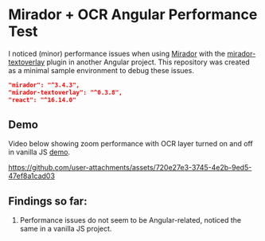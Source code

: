 # Mirador + OCR Angular Performance Test

I noticed (minor) performance issues when using [Mirador](https://github.com/ProjectMirador/mirador) with the [mirador-textoverlay](https://github.com/dbmdz/mirador-textoverlay) plugin in another Angular project. This repository was created as a minimal sample environment to debug these issues.

```json
"mirador": "^3.4.3",
"mirador-textoverlay": "^0.3.8",
"react": "^16.14.0"
```

## Demo
Video below showing zoom performance with OCR layer turned on and off in vanilla JS [demo](https://github.com/Simon-Dirks/mirador-performance/blob/main/vanilla-js-vite/src/main.js).

https://github.com/user-attachments/assets/720e27e3-3745-4e2b-9ed5-47ef8a1cad03

## Findings so far:

1. Performance issues do not seem to be Angular-related, noticed the same in a vanilla JS project.
